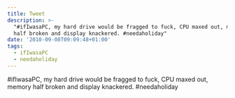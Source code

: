 ```yaml
---
title: Tweet
description: >-
  "#ifIwasaPC, my hard drive would be fragged to fuck, CPU maxed out, memory
  half broken and display knackered. #needaholiday"
date: '2010-09-08T09:09:48+01:00'
tags:
  - ifIwasaPC
  - needaholiday
---
```

#ifIwasaPC, my hard drive would be fragged to fuck, CPU maxed out, memory half broken and display knackered. #needaholiday
